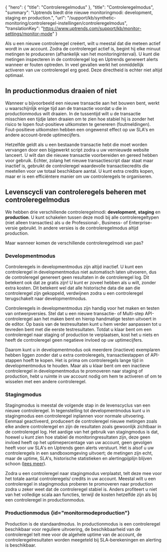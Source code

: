 {
  "hero": {
    "title": "Controleregelmodus"
  },
  "title": "Controleregelmodus",
  "summary": "Uptrends biedt drie nieuwe monitoringmodi: development, staging en production.",
  "url": "/support/kb/synthetic-monitoring/controleregel-instellingen/controleregelmodus",
  "translationKey": "https://www.uptrends.com/support/kb/monitor-settings/monitor-mode"
}

Als u een nieuwe controleregel creëert, wilt u meestal dat die meteen actief wordt in uw account. Zodra de controleregel actief is, begint hij elke minuut metingen te produceren (afhankelijk van het monitoringinterval). U kunt die metingen inspecteren in de controleregel log en Uptrends genereert alerts wanneer er fouten optreden. In veel gevallen werkt het onmiddellijk activeren van uw controleregel erg goed. Deze directheid is echter niet altijd optimaal. 

## In productionmodus draaien of niet

Wanneer u bijvoorbeeld een nieuwe transactie aan het bouwen bent, werkt u waarschijnlijk enige tijd aan de transactie voordat u die in productionmodus wilt draaien. In de tussentijd wilt u de transactie misschien een tijdje laten draaien om te zien hoe stabiel hij is zonder het risico te lopen fout-positieve uitkomsten te genereren (foutmeldingen). Fout-positieve uitkomsten hebben een ongewenst effect op uw SLA's en andere account-brede uptimecijfers.

Hetzelfde geldt als u een bestaande transactie hebt die moet worden vervangen door een bijgewerkt script zodra u uw vernieuwde website lanceert. U wilt dan die nieuwe transactie voorbereiden en gereed hebben voor gebruik. Echter, zolang het nieuwe transactiescript daar staat maar inactief is, gebruikt de controleregel waardevolle transactiecredits die meetellen voor uw totaal beschikbare aantal. U kunt extra credits kopen, maar er is een efficiëntere manier om uw controleregels te organiseren.

## Levenscycli van controleregels beheren met controleregelmodus

We hebben drie verschillende controleregelmodi: **development**, **staging** en **production**. U kunt schakelen tussen deze modi bij alle controleregeltypen (niet alleen transacties) als u de Professional-, Business- of Enterprise-versie gebruikt. In andere versies is de controleregelmodus altijd production.

Maar wanneer komen de verschillende controleregelmodi van pas?

### Developmentmodus

Controleregels in developmentmodus zijn altijd inactief. U kunt een controleregel in developmentmodus niet automatisch laten uitvoeren, dus de controleregel genereert geen resultaten in de controleregel log. Dit betekent ook dat ze gratis zijn! U kunt er zoveel hebben als u wilt, zonder extra kosten. Dit betekent wel dat alle historische data die aan die controleregel zijn gekoppeld, verdwijnen zodra u een controleregel terugschakelt naar developmentmodus.

Controleregels in developmentmodus zijn handig voor het maken en testen van ontwerpversies. Stel dat u een nieuwe transactie- of Multi-step API-controleregel aan het maken bent en hierop handmatige testen uitvoert in de editor. Op basis van de testresultaten kunt u hem verder aanpassen tot u tevreden bent met die eerste testresultaten. Totdat u klaar bent om een controleregel naar staging of production te verplaatsen, kost het u niets en heeft de controleregel geen negatieve invloed op uw uptimecijfers.

Daarom kunt u in developmentmodus ook meerdere (inactieve) exemplaren hebben liggen zonder dat u extra controleregels, transactiestappen of API-stappen hoeft te kopen. Het is prima om controleregels lange tijd in developmentmodus te houden. Maar als u klaar bent om een inactieve controleregel in developmentmodus te promoveren naar staging of production, hebt u ruimte in uw account nodig om hem te activeren of om te wisselen met een andere controleregel.

### Stagingmodus

Stagingmodus is meestal de volgende stap in de levenscyclus van een nieuwe controleregel. In tegenstelling tot developmentmodus kunt u in stagingmodus een controleregel inplannen voor normale uitvoering. Eenmaal geactiveerd, produceert de controleregel nieuwe metingen zoals elke andere controleregel en zijn de resultaten zoals gewoonlijk zichtbaar in de controleregel log. Het aardige van het gebruik van stagingmodus is dat, hoewel u kunt zien hoe stabiel de monitoringresultaten zijn, deze geen invloed heeft op het uptimepercentage van uw account, geen gevolgen heeft voor uw SLA's en Uptrends geen alerts verstuurt. Het is alsof u uw controleregels in een sandboxomgeving uitvoert; de metingen zijn echt, maar de uptime, SLA's, historische statistieken en alertingpijplijn blijven schoon ([lees meer](/support/kb/synthetic-monitoring/controleregel-instellingen/de-effecten-van-Stagingmodus-op-rapporten-en-sla-data)).

Zodra u een controleregel naar stagingmodus verplaatst, telt deze mee voor het totale aantal controleregels/ credits in uw account. Meestal wilt u een controleregel in stagingmodus proberen te promoveren naar production zodra u zeker weet dat de controleregel stabiel is. Anders profiteert u niet van het volledige scala aan functies, terwijl de kosten hetzelfde zijn als bij een controleregel in productionmodus.

### Productionmodus {id="monitormodeproduction"}

Production is de standaardmodus. In productionmodus is een controleregel beschikbaar voor reguliere uitvoering, de beschikbaarheid van de controleregel telt mee voor de algehele uptime van de account, de controleregelresultaten worden meegeteld bij SLA-berekeningen en alerting is beschikbaar.
